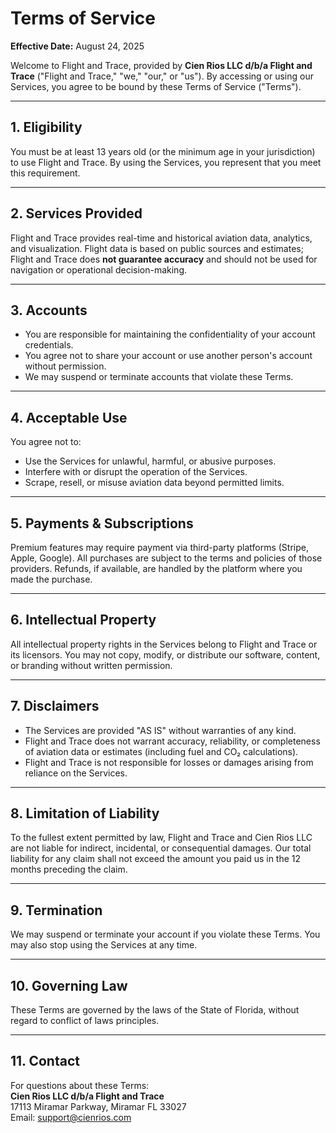 # Terms of Service

**Effective Date:** August 24, 2025

Welcome to Flight and Trace, provided by **Cien Rios LLC d/b/a Flight and Trace** ("Flight and Trace," "we," "our," or "us"). By accessing or using our Services, you agree to be bound by these Terms of Service ("Terms").

---

## 1. Eligibility
You must be at least 13 years old (or the minimum age in your jurisdiction) to use Flight and Trace. By using the Services, you represent that you meet this requirement.

---

## 2. Services Provided
Flight and Trace provides real-time and historical aviation data, analytics, and visualization. Flight data is based on public sources and estimates; Flight and Trace does **not guarantee accuracy** and should not be used for navigation or operational decision-making.

---

## 3. Accounts
- You are responsible for maintaining the confidentiality of your account credentials.  
- You agree not to share your account or use another person's account without permission.  
- We may suspend or terminate accounts that violate these Terms.

---

## 4. Acceptable Use
You agree not to:
- Use the Services for unlawful, harmful, or abusive purposes.  
- Interfere with or disrupt the operation of the Services.  
- Scrape, resell, or misuse aviation data beyond permitted limits.  

---

## 5. Payments & Subscriptions
Premium features may require payment via third-party platforms (Stripe, Apple, Google). All purchases are subject to the terms and policies of those providers. Refunds, if available, are handled by the platform where you made the purchase.

---

## 6. Intellectual Property
All intellectual property rights in the Services belong to Flight and Trace or its licensors. You may not copy, modify, or distribute our software, content, or branding without written permission.

---

## 7. Disclaimers
- The Services are provided "AS IS" without warranties of any kind.  
- Flight and Trace does not warrant accuracy, reliability, or completeness of aviation data or estimates (including fuel and CO₂ calculations).  
- Flight and Trace is not responsible for losses or damages arising from reliance on the Services.

---

## 8. Limitation of Liability
To the fullest extent permitted by law, Flight and Trace and Cien Rios LLC are not liable for indirect, incidental, or consequential damages. Our total liability for any claim shall not exceed the amount you paid us in the 12 months preceding the claim.

---

## 9. Termination
We may suspend or terminate your account if you violate these Terms. You may also stop using the Services at any time.

---

## 10. Governing Law
These Terms are governed by the laws of the State of Florida, without regard to conflict of laws principles.

---

## 11. Contact
For questions about these Terms:  
**Cien Rios LLC d/b/a Flight and Trace**  
17113 Miramar Parkway, Miramar FL 33027  
Email: support@cienrios.com